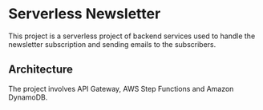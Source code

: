 # Serverless Newsletter

This project is a serverless project of backend services used to handle the newsletter subscription and sending emails to the subscribers.

## Architecture

The project involves API Gateway, AWS Step Functions and Amazon DynamoDB.
